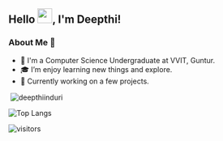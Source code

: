 <!---
deepthiinduri/deepthiinduri is a ✨ special ✨ repository because its `README.md` (this file) appears on your GitHub profile.
You can click the Preview link to take a look at your changes.
--->
## Hello <img src="https://github.com/TheDudeThatCode/TheDudeThatCode/blob/master/Assets/Hi.gif" width="29px">, I'm Deepthi!

### About Me 🚀

- 👀 I'm a Computer Science Undergraduate at VVIT, Guntur.
- 🎓 I’m enjoy learning new things and explore.
- 👧 Currently working on a few projects.

<p>&nbsp;<img align="center" src="https://github-readme-stats.vercel.app/api?username=deepthiinduri&show_icons=true&locale=en" alt="deepthiinduri" /></p>

![Top Langs](https://github-readme-stats.vercel.app/api/top-langs/?username=deepthiinduri&layout=compact&hide_border=true)

![visitors](https://visitor-badge.laobi.icu/badge?page_id=deepthiinduri.deepthiinduri)
